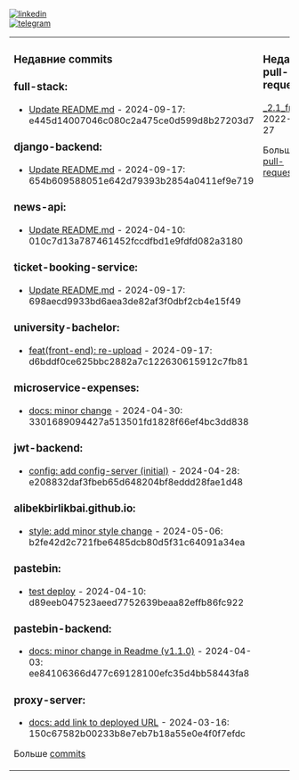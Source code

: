 [![linkedin](https://img.shields.io/badge/-Alibek_Birlikbai-161616?style=flat-square&labelColor=161616&logo=LinkedIn&logoColor=white&color=161616)](https://www.linkedin.com/in/alibek-birlikbai/)  
[![telegram](https://img.shields.io/badge/-@alibekbirlikbai-161616?style=flat-square&labelColor=161616&logo=Telegram&logoColor=white&color=161616)](https://t.me/alibekbirlikbai)  


<table><tr><td valign="top" width="33%">

### Недавние commits
<!-- recent_commits starts -->
### full-stack:
- [Update README.md](https://github.com/alibekbirlikbai/full-stack/commit/e445d14007046c080c2a475ce0d599d8b27203d7) - 2024-09-17: e445d14007046c080c2a475ce0d599d8b27203d7

### django-backend:
- [Update README.md](https://github.com/alibekbirlikbai/django-backend/commit/654b609588051e642d79393b2854a0411ef9e719) - 2024-09-17: 654b609588051e642d79393b2854a0411ef9e719

### news-api:
- [Update README.md](https://github.com/alibekbirlikbai/news-api/commit/010c7d13a787461452fccdfbd1e9fdfd082a3180) - 2024-04-10: 010c7d13a787461452fccdfbd1e9fdfd082a3180

### ticket-booking-service:
- [Update README.md](https://github.com/alibekbirlikbai/ticket-booking-service/commit/698aecd9933bd6aea3de82af3f0dbf2cb4e15f49) - 2024-09-17: 698aecd9933bd6aea3de82af3f0dbf2cb4e15f49

### university-bachelor:
- [feat(front-end): re-upload](https://github.com/alibekbirlikbai/university-bachelor/commit/d6bddf0ce625bbc2882a7c122630615912c7fb81) - 2024-09-17: d6bddf0ce625bbc2882a7c122630615912c7fb81

### microservice-expenses:
- [docs: minor change](https://github.com/alibekbirlikbai/microservice-expenses/commit/3301689094427a513501fd1828f66ef4bc3dd838) - 2024-04-30: 3301689094427a513501fd1828f66ef4bc3dd838

### jwt-backend:
- [config: add config-server (initial)](https://github.com/alibekbirlikbai/jwt-backend/commit/e208832daf3fbeb65d648204bf8eddd28fae1d48) - 2024-04-28: e208832daf3fbeb65d648204bf8eddd28fae1d48

### alibekbirlikbai.github.io:
- [style: add minor style change](https://github.com/alibekbirlikbai/alibekbirlikbai.github.io/commit/b2fe42d2c721fbe6485dcb80d5f31c64091a34ea) - 2024-05-06: b2fe42d2c721fbe6485dcb80d5f31c64091a34ea

### pastebin:
- [test deploy](https://github.com/alibekbirlikbai/pastebin/commit/d89eeb047523aeed7752639beaa82effb86fc922) - 2024-04-10: d89eeb047523aeed7752639beaa82effb86fc922

### pastebin-backend:
- [docs: minor change in Readme (v1.1.0)](https://github.com/alibekbirlikbai/pastebin-backend/commit/ee84106366d477c69128100efc35d4bb58443fa8) - 2024-04-03: ee84106366d477c69128100efc35d4bb58443fa8

### proxy-server:
- [docs: add link to deployed URL](https://github.com/alibekbirlikbai/proxy-server/commit/150c67582b00233b8e7eb7b18a55e0e4f0f7efdc) - 2024-03-16: 150c67582b00233b8e7eb7b18a55e0e4f0f7efdc
<!-- recent_commits ends -->
Больше [commits](https://github.com/alibekbirlikbai/alibekbirlikbai/blob/main/commits.md)
</td><td valign="top" width="34%">

### Недавние pull-requests
<!-- recent_pull_requests starts -->
[_2.1_front](https://github.com/alibekbirlikbai/ticket-booking-service/pull/7) - 2022-07-27
<!-- recent_pull_requests ends -->
Больше [pull-requests](https://github.com/alibekbirlikbai/alibekbirlikbai/blob/main/pull_requests.md)
</td><td valign="top" width="33%">

### Недавние releases
<!-- recent_releases starts -->
[alibekbirlikbai.github.io v1.1 (Sidebar position-sticky)](https://github.com/alibekbirlikbai/alibekbirlikbai.github.io/releases/tag/v1.1) - 2024-03-16

[pastebin-backend v1.1.0](https://github.com/alibekbirlikbai/pastebin-backend/releases/tag/v1.1.0) - 2024-03-23
<!-- recent_releases ends -->
Больше [releases](https://github.com/alibekbirlikbai/alibekbirlikbai/blob/main/releases.md)
</td></tr></table>
